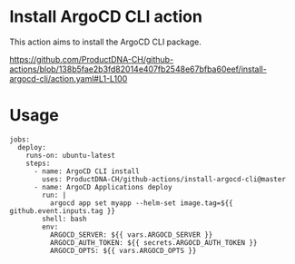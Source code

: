 # Install ArgoCD CLI action
This action aims to install the ArgoCD CLI package.

https://github.com/ProductDNA-CH/github-actions/blob/138b5fae2b3fd82014e407fb2548e67bfba60eef/install-argocd-cli/action.yaml#L1-L100

# Usage
```
jobs:
  deploy:
    runs-on: ubuntu-latest
    steps:
      - name: ArgoCD CLI install
        uses: ProductDNA-CH/github-actions/install-argocd-cli@master
      - name: ArgoCD Applications deploy
        run: |
          argocd app set myapp --helm-set image.tag=${{ github.event.inputs.tag }}
        shell: bash
        env:
          ARGOCD_SERVER: ${{ vars.ARGOCD_SERVER }}
          ARGOCD_AUTH_TOKEN: ${{ secrets.ARGOCD_AUTH_TOKEN }}
          ARGOCD_OPTS: ${{ vars.ARGOCD_OPTS }}
```
